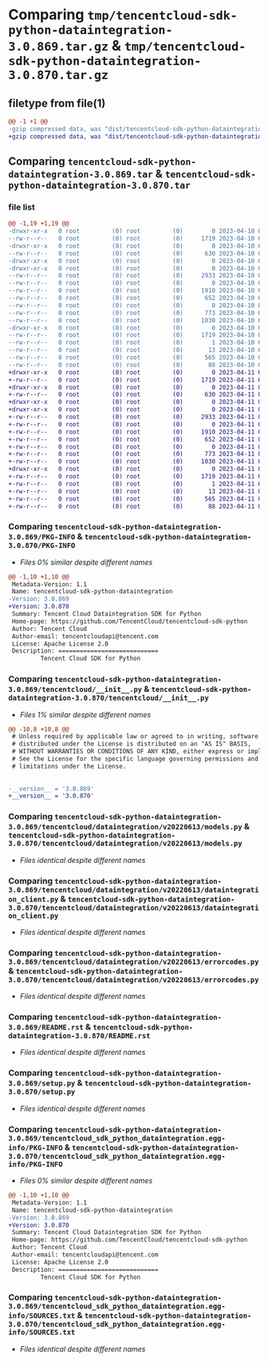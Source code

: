 # Comparing `tmp/tencentcloud-sdk-python-dataintegration-3.0.869.tar.gz` & `tmp/tencentcloud-sdk-python-dataintegration-3.0.870.tar.gz`

## filetype from file(1)

```diff
@@ -1 +1 @@
-gzip compressed data, was "dist/tencentcloud-sdk-python-dataintegration-3.0.869.tar", last modified: Mon Apr 10 03:00:07 2023, max compression
+gzip compressed data, was "dist/tencentcloud-sdk-python-dataintegration-3.0.870.tar", last modified: Tue Apr 11 03:31:44 2023, max compression
```

## Comparing `tencentcloud-sdk-python-dataintegration-3.0.869.tar` & `tencentcloud-sdk-python-dataintegration-3.0.870.tar`

### file list

```diff
@@ -1,19 +1,19 @@
-drwxr-xr-x   0 root         (0) root         (0)        0 2023-04-10 03:00:07.000000 tencentcloud-sdk-python-dataintegration-3.0.869/
--rw-r--r--   0 root         (0) root         (0)     1719 2023-04-10 03:00:07.000000 tencentcloud-sdk-python-dataintegration-3.0.869/PKG-INFO
-drwxr-xr-x   0 root         (0) root         (0)        0 2023-04-10 03:00:07.000000 tencentcloud-sdk-python-dataintegration-3.0.869/tencentcloud/
--rw-r--r--   0 root         (0) root         (0)      630 2023-04-10 03:00:07.000000 tencentcloud-sdk-python-dataintegration-3.0.869/tencentcloud/__init__.py
-drwxr-xr-x   0 root         (0) root         (0)        0 2023-04-10 03:00:07.000000 tencentcloud-sdk-python-dataintegration-3.0.869/tencentcloud/dataintegration/
-drwxr-xr-x   0 root         (0) root         (0)        0 2023-04-10 03:00:07.000000 tencentcloud-sdk-python-dataintegration-3.0.869/tencentcloud/dataintegration/v20220613/
--rw-r--r--   0 root         (0) root         (0)     2933 2023-04-10 03:00:07.000000 tencentcloud-sdk-python-dataintegration-3.0.869/tencentcloud/dataintegration/v20220613/models.py
--rw-r--r--   0 root         (0) root         (0)        0 2023-04-10 03:00:07.000000 tencentcloud-sdk-python-dataintegration-3.0.869/tencentcloud/dataintegration/v20220613/__init__.py
--rw-r--r--   0 root         (0) root         (0)     1910 2023-04-10 03:00:07.000000 tencentcloud-sdk-python-dataintegration-3.0.869/tencentcloud/dataintegration/v20220613/dataintegration_client.py
--rw-r--r--   0 root         (0) root         (0)      652 2023-04-10 03:00:07.000000 tencentcloud-sdk-python-dataintegration-3.0.869/tencentcloud/dataintegration/v20220613/errorcodes.py
--rw-r--r--   0 root         (0) root         (0)        0 2023-04-10 03:00:07.000000 tencentcloud-sdk-python-dataintegration-3.0.869/tencentcloud/dataintegration/__init__.py
--rw-r--r--   0 root         (0) root         (0)      773 2023-04-10 03:00:07.000000 tencentcloud-sdk-python-dataintegration-3.0.869/README.rst
--rw-r--r--   0 root         (0) root         (0)     1030 2023-04-10 03:00:07.000000 tencentcloud-sdk-python-dataintegration-3.0.869/setup.py
-drwxr-xr-x   0 root         (0) root         (0)        0 2023-04-10 03:00:07.000000 tencentcloud-sdk-python-dataintegration-3.0.869/tencentcloud_sdk_python_dataintegration.egg-info/
--rw-r--r--   0 root         (0) root         (0)     1719 2023-04-10 03:00:07.000000 tencentcloud-sdk-python-dataintegration-3.0.869/tencentcloud_sdk_python_dataintegration.egg-info/PKG-INFO
--rw-r--r--   0 root         (0) root         (0)        1 2023-04-10 03:00:07.000000 tencentcloud-sdk-python-dataintegration-3.0.869/tencentcloud_sdk_python_dataintegration.egg-info/dependency_links.txt
--rw-r--r--   0 root         (0) root         (0)       13 2023-04-10 03:00:07.000000 tencentcloud-sdk-python-dataintegration-3.0.869/tencentcloud_sdk_python_dataintegration.egg-info/top_level.txt
--rw-r--r--   0 root         (0) root         (0)      565 2023-04-10 03:00:07.000000 tencentcloud-sdk-python-dataintegration-3.0.869/tencentcloud_sdk_python_dataintegration.egg-info/SOURCES.txt
--rw-r--r--   0 root         (0) root         (0)       88 2023-04-10 03:00:07.000000 tencentcloud-sdk-python-dataintegration-3.0.869/setup.cfg
+drwxr-xr-x   0 root         (0) root         (0)        0 2023-04-11 03:31:44.000000 tencentcloud-sdk-python-dataintegration-3.0.870/
+-rw-r--r--   0 root         (0) root         (0)     1719 2023-04-11 03:31:44.000000 tencentcloud-sdk-python-dataintegration-3.0.870/PKG-INFO
+drwxr-xr-x   0 root         (0) root         (0)        0 2023-04-11 03:31:44.000000 tencentcloud-sdk-python-dataintegration-3.0.870/tencentcloud/
+-rw-r--r--   0 root         (0) root         (0)      630 2023-04-11 03:31:44.000000 tencentcloud-sdk-python-dataintegration-3.0.870/tencentcloud/__init__.py
+drwxr-xr-x   0 root         (0) root         (0)        0 2023-04-11 03:31:44.000000 tencentcloud-sdk-python-dataintegration-3.0.870/tencentcloud/dataintegration/
+drwxr-xr-x   0 root         (0) root         (0)        0 2023-04-11 03:31:44.000000 tencentcloud-sdk-python-dataintegration-3.0.870/tencentcloud/dataintegration/v20220613/
+-rw-r--r--   0 root         (0) root         (0)     2933 2023-04-11 03:31:44.000000 tencentcloud-sdk-python-dataintegration-3.0.870/tencentcloud/dataintegration/v20220613/models.py
+-rw-r--r--   0 root         (0) root         (0)        0 2023-04-11 03:31:44.000000 tencentcloud-sdk-python-dataintegration-3.0.870/tencentcloud/dataintegration/v20220613/__init__.py
+-rw-r--r--   0 root         (0) root         (0)     1910 2023-04-11 03:31:44.000000 tencentcloud-sdk-python-dataintegration-3.0.870/tencentcloud/dataintegration/v20220613/dataintegration_client.py
+-rw-r--r--   0 root         (0) root         (0)      652 2023-04-11 03:31:44.000000 tencentcloud-sdk-python-dataintegration-3.0.870/tencentcloud/dataintegration/v20220613/errorcodes.py
+-rw-r--r--   0 root         (0) root         (0)        0 2023-04-11 03:31:44.000000 tencentcloud-sdk-python-dataintegration-3.0.870/tencentcloud/dataintegration/__init__.py
+-rw-r--r--   0 root         (0) root         (0)      773 2023-04-11 03:31:44.000000 tencentcloud-sdk-python-dataintegration-3.0.870/README.rst
+-rw-r--r--   0 root         (0) root         (0)     1030 2023-04-11 03:31:44.000000 tencentcloud-sdk-python-dataintegration-3.0.870/setup.py
+drwxr-xr-x   0 root         (0) root         (0)        0 2023-04-11 03:31:44.000000 tencentcloud-sdk-python-dataintegration-3.0.870/tencentcloud_sdk_python_dataintegration.egg-info/
+-rw-r--r--   0 root         (0) root         (0)     1719 2023-04-11 03:31:44.000000 tencentcloud-sdk-python-dataintegration-3.0.870/tencentcloud_sdk_python_dataintegration.egg-info/PKG-INFO
+-rw-r--r--   0 root         (0) root         (0)        1 2023-04-11 03:31:44.000000 tencentcloud-sdk-python-dataintegration-3.0.870/tencentcloud_sdk_python_dataintegration.egg-info/dependency_links.txt
+-rw-r--r--   0 root         (0) root         (0)       13 2023-04-11 03:31:44.000000 tencentcloud-sdk-python-dataintegration-3.0.870/tencentcloud_sdk_python_dataintegration.egg-info/top_level.txt
+-rw-r--r--   0 root         (0) root         (0)      565 2023-04-11 03:31:44.000000 tencentcloud-sdk-python-dataintegration-3.0.870/tencentcloud_sdk_python_dataintegration.egg-info/SOURCES.txt
+-rw-r--r--   0 root         (0) root         (0)       88 2023-04-11 03:31:44.000000 tencentcloud-sdk-python-dataintegration-3.0.870/setup.cfg
```

### Comparing `tencentcloud-sdk-python-dataintegration-3.0.869/PKG-INFO` & `tencentcloud-sdk-python-dataintegration-3.0.870/PKG-INFO`

 * *Files 0% similar despite different names*

```diff
@@ -1,10 +1,10 @@
 Metadata-Version: 1.1
 Name: tencentcloud-sdk-python-dataintegration
-Version: 3.0.869
+Version: 3.0.870
 Summary: Tencent Cloud Dataintegration SDK for Python
 Home-page: https://github.com/TencentCloud/tencentcloud-sdk-python
 Author: Tencent Cloud
 Author-email: tencentcloudapi@tencent.com
 License: Apache License 2.0
 Description: ============================
         Tencent Cloud SDK for Python
```

### Comparing `tencentcloud-sdk-python-dataintegration-3.0.869/tencentcloud/__init__.py` & `tencentcloud-sdk-python-dataintegration-3.0.870/tencentcloud/__init__.py`

 * *Files 1% similar despite different names*

```diff
@@ -10,8 +10,8 @@
 # Unless required by applicable law or agreed to in writing, software
 # distributed under the License is distributed on an "AS IS" BASIS,
 # WITHOUT WARRANTIES OR CONDITIONS OF ANY KIND, either express or implied.
 # See the License for the specific language governing permissions and
 # limitations under the License.
 
 
-__version__ = '3.0.869'
+__version__ = '3.0.870'
```

### Comparing `tencentcloud-sdk-python-dataintegration-3.0.869/tencentcloud/dataintegration/v20220613/models.py` & `tencentcloud-sdk-python-dataintegration-3.0.870/tencentcloud/dataintegration/v20220613/models.py`

 * *Files identical despite different names*

### Comparing `tencentcloud-sdk-python-dataintegration-3.0.869/tencentcloud/dataintegration/v20220613/dataintegration_client.py` & `tencentcloud-sdk-python-dataintegration-3.0.870/tencentcloud/dataintegration/v20220613/dataintegration_client.py`

 * *Files identical despite different names*

### Comparing `tencentcloud-sdk-python-dataintegration-3.0.869/tencentcloud/dataintegration/v20220613/errorcodes.py` & `tencentcloud-sdk-python-dataintegration-3.0.870/tencentcloud/dataintegration/v20220613/errorcodes.py`

 * *Files identical despite different names*

### Comparing `tencentcloud-sdk-python-dataintegration-3.0.869/README.rst` & `tencentcloud-sdk-python-dataintegration-3.0.870/README.rst`

 * *Files identical despite different names*

### Comparing `tencentcloud-sdk-python-dataintegration-3.0.869/setup.py` & `tencentcloud-sdk-python-dataintegration-3.0.870/setup.py`

 * *Files identical despite different names*

### Comparing `tencentcloud-sdk-python-dataintegration-3.0.869/tencentcloud_sdk_python_dataintegration.egg-info/PKG-INFO` & `tencentcloud-sdk-python-dataintegration-3.0.870/tencentcloud_sdk_python_dataintegration.egg-info/PKG-INFO`

 * *Files 0% similar despite different names*

```diff
@@ -1,10 +1,10 @@
 Metadata-Version: 1.1
 Name: tencentcloud-sdk-python-dataintegration
-Version: 3.0.869
+Version: 3.0.870
 Summary: Tencent Cloud Dataintegration SDK for Python
 Home-page: https://github.com/TencentCloud/tencentcloud-sdk-python
 Author: Tencent Cloud
 Author-email: tencentcloudapi@tencent.com
 License: Apache License 2.0
 Description: ============================
         Tencent Cloud SDK for Python
```

### Comparing `tencentcloud-sdk-python-dataintegration-3.0.869/tencentcloud_sdk_python_dataintegration.egg-info/SOURCES.txt` & `tencentcloud-sdk-python-dataintegration-3.0.870/tencentcloud_sdk_python_dataintegration.egg-info/SOURCES.txt`

 * *Files identical despite different names*

